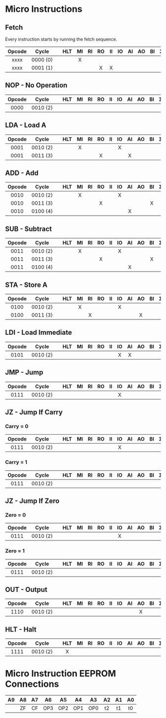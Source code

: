 # Micro Instructions

## Fetch

Every instruction starts by running the fetch sequence.

| Opcode | Cycle         | | HLT | MI  | RI  | RO  | II  | IO  | AI  | AO  | BI  | ΣO  | SU  | OI  | PCI | PCO | PCE | MCR | SFE |
| :----: | :-----------: |-| :-: | :-: | :-: | :-: | :-: | :-: | :-: | :-: | :-: | :-: | :-: | :-: | :-: | :-: | :-: | :-: | :-: |
| xxxx   | 0000&nbsp;(0) | |     | X   |     |     |     |     |     |     |     |     |     |     |     | X   |     |     |     |
| xxxx   | 0001&nbsp;(1) | |     |     |     | X   | X   |     |     |     |     |     |     |     |     |     | X   |     |     |


## NOP - No Operation

| Opcode | Cycle         | | HLT | MI  | RI  | RO  | II  | IO  | AI  | AO  | BI  | ΣO  | SU  | OI  | PCI | PCO | PCE | MCR | SFE |
| :----: | :-----------: |-| :-: | :-: | :-: | :-: | :-: | :-: | :-: | :-: | :-: | :-: | :-: | :-: | :-: | :-: | :-: | :-: | :-: |
| 0000   | 0010&nbsp;(2) | |     |     |     |     |     |     |     |     |     |     |     |     |     |     |     | X   |     |


## LDA - Load A

| Opcode | Cycle         | | HLT | MI  | RI  | RO  | II  | IO  | AI  | AO  | BI  | ΣO  | SU  | OI  | PCI | PCO | PCE | MCR | SFE |
| :----: | :-----------: |-| :-: | :-: | :-: | :-: | :-: | :-: | :-: | :-: | :-: | :-: | :-: | :-: | :-: | :-: | :-: | :-: | :-: |
| 0001   | 0010&nbsp;(2) | |     | X   |     |     |     | X   |     |     |     |     |     |     |     |     |     |     |     |
| 0001   | 0011&nbsp;(3) | |     |     |     | X   |     |     | X   |     |     |     |     |     |     |     |     | X   |     |


## ADD - Add

| Opcode | Cycle         | | HLT | MI  | RI  | RO  | II  | IO  | AI  | AO  | BI  | ΣO  | SU  | OI  | PCI | PCO | PCE | MCR | SFE |
| :----: | :-----------: |-| :-: | :-: | :-: | :-: | :-: | :-: | :-: | :-: | :-: | :-: | :-: | :-: | :-: | :-: | :-: | :-: | :-: |
| 0010   | 0010&nbsp;(2) | |     | X   |     |     |     | X   |     |     |     |     |     |     |     |     |     |     |     |
| 0010   | 0011&nbsp;(3) | |     |     |     | X   |     |     |     |     | X   |     |     |     |     |     |     |     |     |
| 0010   | 0100&nbsp;(4) | |     |     |     |     |     |     | X   |     |     | X   |     |     |     |     |     | X   | X   |


## SUB - Subtract

| Opcode | Cycle         | | HLT | MI  | RI  | RO  | II  | IO  | AI  | AO  | BI  | ΣO  | SU  | OI  | PCI | PCO | PCE | MCR | SFE |
| :----: | :-----------: |-| :-: | :-: | :-: | :-: | :-: | :-: | :-: | :-: | :-: | :-: | :-: | :-: | :-: | :-: | :-: | :-: | :-: |
| 0011   | 0010&nbsp;(2) | |     | X   |     |     |     | X   |     |     |     |     |     |     |     |     |     |     |     |
| 0011   | 0011&nbsp;(3) | |     |     |     | X   |     |     |     |     | X   |     |     |     |     |     |     |     |     |
| 0011   | 0100&nbsp;(4) | |     |     |     |     |     |     | X   |     |     | X   | X   |     |     |     |     | X   | X   |


## STA - Store A

| Opcode | Cycle         | | HLT | MI  | RI  | RO  | II  | IO  | AI  | AO  | BI  | ΣO  | SU  | OI  | PCI | PCO | PCE | MCR | SFE |
| :----: | :-----------: |-| :-: | :-: | :-: | :-: | :-: | :-: | :-: | :-: | :-: | :-: | :-: | :-: | :-: | :-: | :-: | :-: | :-: |
| 0100   | 0010&nbsp;(2) | |     | X   |     |     |     | X   |     |     |     |     |     |     |     |     |     |     |     |
| 0100   | 0011&nbsp;(3) | |     |     | X   |     |     |     |     | X   |     |     |     |     |     |     |     | X   |     |


## LDI - Load Immediate

| Opcode | Cycle         | | HLT | MI  | RI  | RO  | II  | IO  | AI  | AO  | BI  | ΣO  | SU  | OI  | PCI | PCO | PCE | MCR | SFE |
| :----: | :-----------: |-| :-: | :-: | :-: | :-: | :-: | :-: | :-: | :-: | :-: | :-: | :-: | :-: | :-: | :-: | :-: | :-: | :-: |
| 0101   | 0010&nbsp;(2) | |     |     |     |     |     | X   | X   |     |     |     |     |     |     |     |     | X   |     |


## JMP - Jump

| Opcode | Cycle         | | HLT | MI  | RI  | RO  | II  | IO  | AI  | AO  | BI  | ΣO  | SU  | OI  | PCI | PCO | PCE | MCR | SFE |
| :----: | :-----------: |-| :-: | :-: | :-: | :-: | :-: | :-: | :-: | :-: | :-: | :-: | :-: | :-: | :-: | :-: | :-: | :-: | :-: |
| 0111   | 0010&nbsp;(2) | |     |     |     |     |     | X   |     |     |     |     |     |     | X   |     |     | X   |     |


## JZ - Jump If Carry

### Carry = 0
| Opcode | Cycle         | | HLT | MI  | RI  | RO  | II  | IO  | AI  | AO  | BI  | ΣO  | SU  | OI  | PCI | PCO | PCE | MCR | SFE |
| :----: | :-----------: |-| :-: | :-: | :-: | :-: | :-: | :-: | :-: | :-: | :-: | :-: | :-: | :-: | :-: | :-: | :-: | :-: | :-: |
| 0111   | 0010&nbsp;(2) | |     |     |     |     |     | X   |     |     |     |     |     |     | X   |     |     | X   |     |

### Carry = 1
| Opcode | Cycle         | | HLT | MI  | RI  | RO  | II  | IO  | AI  | AO  | BI  | ΣO  | SU  | OI  | PCI | PCO | PCE | MCR | SFE |
| :----: | :-----------: |-| :-: | :-: | :-: | :-: | :-: | :-: | :-: | :-: | :-: | :-: | :-: | :-: | :-: | :-: | :-: | :-: | :-: |
| 0111   | 0010&nbsp;(2) | |     |     |     |     |     |     |     |     |     |     |     |     |     |     |     | X   |     |


## JZ - Jump If Zero

### Zero = 0
| Opcode | Cycle         | | HLT | MI  | RI  | RO  | II  | IO  | AI  | AO  | BI  | ΣO  | SU  | OI  | PCI | PCO | PCE | MCR | SFE |
| :----: | :-----------: |-| :-: | :-: | :-: | :-: | :-: | :-: | :-: | :-: | :-: | :-: | :-: | :-: | :-: | :-: | :-: | :-: | :-: |
| 0111   | 0010&nbsp;(2) | |     |     |     |     |     | X   |     |     |     |     |     |     | X   |     |     | X   |     |

### Zero = 1
| Opcode | Cycle         | | HLT | MI  | RI  | RO  | II  | IO  | AI  | AO  | BI  | ΣO  | SU  | OI  | PCI | PCO | PCE | MCR | SFE |
| :----: | :-----------: |-| :-: | :-: | :-: | :-: | :-: | :-: | :-: | :-: | :-: | :-: | :-: | :-: | :-: | :-: | :-: | :-: | :-: |
| 0111   | 0010&nbsp;(2) | |     |     |     |     |     |     |     |     |     |     |     |     |     |     |     | X   |     |



## OUT - Output

| Opcode | Cycle         | | HLT | MI  | RI  | RO  | II  | IO  | AI  | AO  | BI  | ΣO  | SU  | OI  | PCI | PCO | PCE | MCR | SFE |
| :----: | :-----------: |-| :-: | :-: | :-: | :-: | :-: | :-: | :-: | :-: | :-: | :-: | :-: | :-: | :-: | :-: | :-: | :-: | :-: |
| 1110   | 0010&nbsp;(2) | |     |     |     |     |     |     |     | X   |     |     |     | X   |     |     |     | X   |     |


## HLT - Halt

| Opcode | Cycle         | | HLT | MI  | RI  | RO  | II  | IO  | AI  | AO  | BI  | ΣO  | SU  | OI  | PCI | PCO | PCE | MCR | SFE |
| :----: | :-----------: |-| :-: | :-: | :-: | :-: | :-: | :-: | :-: | :-: | :-: | :-: | :-: | :-: | :-: | :-: | :-: | :-: | :-: |
| 1111   | 0010&nbsp;(2) | | X   |     |     |     |     |     |     |     |     |     |     |     |     |     |     | X   |     |


# Micro Instruction EEPROM Connections

| A9  | A8  | A7  | A6  | A5  | A4  | A3  | A2  | A1  | A0  |
| :-: | :-: | :-: | :-: | :-: | :-: | :-: | :-: | :-: | :-: | 
|     | ZF  | CF  | OP3 | OP2 | OP1 | OP0 | t2  | t1  | t0  |
